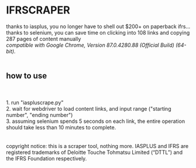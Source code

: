 # IFRSCRAPER
thanks to iasplus, you no longer have to shell out $200+ on paperback ifrs... thanks to selenium, you can save time on clicking into 108 links and copying 287 pages of content manually
<br/>
*compatible with Google Chrome, Version 87.0.4280.88 (Official Build) (64-bit).*
<br/>
<br/>
## how to use
<br/>
<br/>
1. run "iaspluscrape.py"
<br/>
2. wait for webdriver to load content links, and input range ("starting number", "ending number")
<br/>
3. assuming selenium spends 5 seconds on each link, the entire operation should take less than 10 minutes to complete.
<br/>
<br/>
<br/>
copyright notice: this is a scraper tool, nothing more. IASPLUS and IFRS are registered trademarks of Deloitte Touche Tohmatsu Limited (“DTTL”) and the IFRS Foundation respectively.
